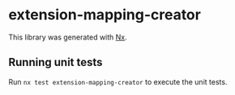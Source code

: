 # extension-mapping-creator

This library was generated with [Nx](https://nx.dev).

## Running unit tests

Run `nx test extension-mapping-creator` to execute the unit tests.
